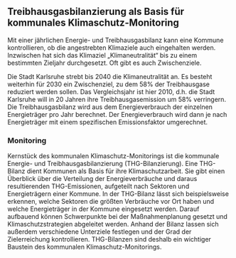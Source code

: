 ## Treibhausgasbilanzierung als Basis für kommunales Klimaschutz-Monitoring

Mit einer jährlichen Energie- und Treibhausgasbilanz kann eine Kommune kontrollieren, ob die angestrebten Klimaziele auch eingehalten werden. Inzwischen hat sich das Klimaziel „Klimaneutralität“ bis zu einem bestimmten Zieljahr durchgesetzt. Oft gibt es auch Zwischenziele.

Die Stadt Karlsruhe strebt bis 2040 die Klimaneutralität an. Es besteht weiterhin für 2030 ein Zwischenziel, zu dem 58% der Treibhausgase reduziert werden sollen. Das Vergleichsjahr ist hier 2010, d.h. die Stadt Karlsruhe will in 20 Jahren ihre Treibhausgasemission um 58% verringern. Die Treibhausgasbilanz wird aus dem Energieverbrauch der einzelnen Energieträger pro Jahr berechnet. Der Energieverbrauch wird dann je nach Energieträger mit einem spezifischen Emissionsfaktor umgerechnet.

### Monitoring
Kernstück des kommunalen Klimaschutz-Monitorings ist die kommunale Energie- und Treibhausgasbilanzierung (THG-Bilanzierung). Eine THG-Bilanz dient Kommunen als Basis für ihre Klimaschutzarbeit. Sie gibt einen Überblick über die Verteilung der Energieverbräuche und daraus resultierenden THG-Emissionen, aufgeteilt nach Sektoren und Energieträgern einer Kommune. In der THG-Bilanz lässt sich beispielsweise erkennen, welche Sektoren die größten Verbräuche vor Ort haben und welche Energieträger in der Kommune eingesetzt werden. Darauf aufbauend können Schwerpunkte bei der Maßnahmenplanung gesetzt und Klimaschutzstrategien abgeleitet werden. Anhand der Bilanz lassen sich außerdem verschiedene Unterziele festlegen und der Grad der Zielerreichung kontrollieren. THG-Bilanzen sind deshalb ein wichtiger Baustein des kommunalen Klimaschutz-Monitorings.  
